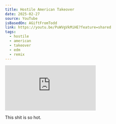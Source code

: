 ```yaml
---
title: Hostile American Takeover
date: 2025-02-27
source: YouTube
isBasedOn: AGiftFromTodd
link: https://youtu.be/PuWVgVkMiHE?feature=shared
tags:
  - hostile
  - american
  - takeover
  - edm
  - remix
---
```

<div class="embed-container">
	<iframe src="https://www.youtube.com/embed/PuWVgVkMiHE?si=yhxocvN76C0tc4qH" title="YouTube video player" frameborder="0" allow="accelerometer; autoplay; clipboard-write; encrypted-media; gyroscope; picture-in-picture; web-share" referrerpolicy="strict-origin-when-cross-origin" allowfullscreen></iframe>
</div>

This shit is so hot.